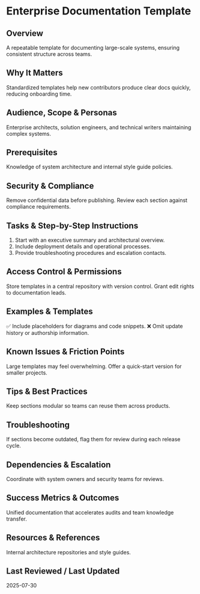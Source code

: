 # Enterprise Documentation Template

## Overview
A repeatable template for documenting large-scale systems, ensuring consistent structure across teams.

## Why It Matters
Standardized templates help new contributors produce clear docs quickly, reducing onboarding time.

## Audience, Scope & Personas
Enterprise architects, solution engineers, and technical writers maintaining complex systems.

## Prerequisites
Knowledge of system architecture and internal style guide policies.

## Security & Compliance
Remove confidential data before publishing. Review each section against compliance requirements.

## Tasks & Step-by-Step Instructions
1. Start with an executive summary and architectural overview.
2. Include deployment details and operational processes.
3. Provide troubleshooting procedures and escalation contacts.

## Access Control & Permissions
Store templates in a central repository with version control. Grant edit rights to documentation leads.

## Examples & Templates
✅ Include placeholders for diagrams and code snippets.
❌ Omit update history or authorship information.

## Known Issues & Friction Points
Large templates may feel overwhelming. Offer a quick-start version for smaller projects.

## Tips & Best Practices
Keep sections modular so teams can reuse them across products.

## Troubleshooting
If sections become outdated, flag them for review during each release cycle.

## Dependencies & Escalation
Coordinate with system owners and security teams for reviews.

## Success Metrics & Outcomes
Unified documentation that accelerates audits and team knowledge transfer.

## Resources & References
Internal architecture repositories and style guides.

## Last Reviewed / Last Updated
2025-07-30
